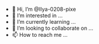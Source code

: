 - 👋 Hi, I’m @Ilya-0208-pixe
- 👀 I’m interested in ...
- 🌱 I’m currently learning ...
- 💞️ I’m looking to collaborate on ...
- 📫 How to reach me ...

<!---
Ilya-0208-pixe/Ilya-0208-pixe is a ✨ special ✨ repository because its `README.md` (this file) appears on your GitHub profile.
You can click the Preview link to take a look at your changes.
--->
